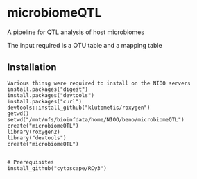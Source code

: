 # microbiomeQTL
A pipeline for QTL analysis of host microbiomes

The input required is a OTU table and a mapping table

## Installation
```{r]
Various thinsg were required to install on the NIOO servers
install.packages("digest")
install.packages("devtools")
install.packages("curl")
devtools::install_github("klutometis/roxygen")
getwd()
setwd("/mnt/nfs/bioinfdata/home/NIOO/beno/microbiomeQTL")
create("microbiomeQTL")
library(roxygen2)
library("devtools")
create("microbiomeQTL")


# Prerequisites 
install_github("cytoscape/RCy3")

```
